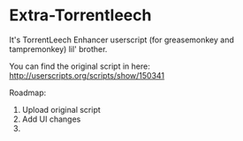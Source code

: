 Extra-Torrentleech
==================

It's TorrentLeech Enhancer userscript (for greasemonkey and tampremonkey) lil' brother.

You can find the original script in here:
http://userscripts.org/scripts/show/150341

Roadmap:

1. Upload original script
2. Add UI changes
3. 
